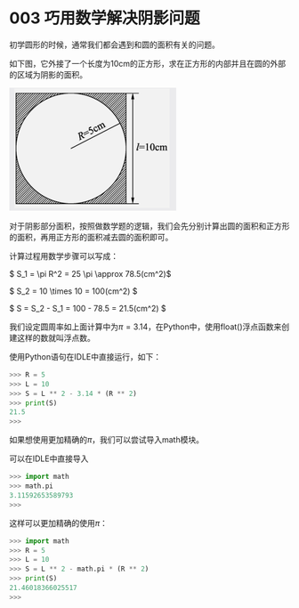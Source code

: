 # 003 巧用数学解决阴影问题

初学圆形的时候，通常我们都会遇到和圆的面积有关的问题。

如下图，它外接了一个长度为10cm的正方形，求在正方形的内部并且在圆的外部的区域为阴影的面积。

![image-20210715232956716](../.gitbook/assets/image-20210715232956716.png)

对于阴影部分面积，按照做数学题的逻辑，我们会先分别计算出圆的面积和正方形的面积，再用正方形的面积减去圆的面积即可。

计算过程用数学步骤可以写成：

$ S\_1 = \pi R^2 = 25 \pi \approx 78.5\(cm^2\)$

$ S\_2 = 10 \times 10 = 100\(cm^2\) $

$ S = S\_2 - S\_1 = 100 - 78.5 = 21.5\(cm^2\) $

我们设定圆周率如上面计算中为$\pi=3.14$，在Python中，使用float\(\)浮点函数来创建这样的数就叫浮点数。

使用Python语句在IDLE中直接运行，如下：

```python
>>> R = 5
>>> L = 10
>>> S = L ** 2 - 3.14 * (R ** 2)
>>> print(S)
21.5
>>>
```

如果想使用更加精确的$\pi$，我们可以尝试导入math模块。

可以在IDLE中直接导入

```python
>>> import math
>>> math.pi
3.11592653589793
>>>
```

这样可以更加精确的使用$\pi$：

```python
>>> import math
>>> R = 5
>>> L = 10
>>> S = L ** 2 - math.pi * (R ** 2)
>>> print(S)
21.46018366025517
>>>
```

